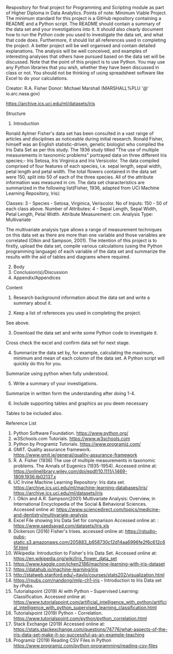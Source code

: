 Respository for final project for Programming and Scripting module as part of Higher Diploma in Data Analytics.
Points of note:
Minimum Viable Project.
The minimum standard for this project is a GitHub repository containing a README
and a Python script. The README should contain a summary of the data set and your
investigations into it. It should also clearly document how to run the Python code you
used to investigate the data set, and what that code does. Furthermore, it should list
all references used in completing the project.
A better project will be well organised and contain detailed explanations. The analysis
will be well conceived, and examples of interesting analyses that others have pursued
based on the data set will be discussed.
Note that the point of this project is to use Python. You may use any Python
libraries that you wish, whether they have been discussed in class or not. You should
not be thinking of using spreadsheet software like Excel to do your calculations. 

Creator: R.A. Fisher 
Donor: Michael Marshall (MARSHALL%PLU '@' io.arc.nasa.gov)

https://archive.ics.uci.edu/ml/datasets/iris

Structure

1. Introduction

Ronald Aylmer Fisher's data set has been consulted in a vast range of articles and disciplines as noticeable during initial research. Ronald Fisher, himself was an English statistic-driven, genetic biologist who compiled the Iris Data Set as per this study. The 1936 study titled "The use of multiple measurements in taxonomic problems" portrayed data on three different Iris species;- Iris Setosa, Iris Virginica and Iris Versicolor. The data compiled comprised of four features of each species, i.e. sepal length, sepal width, petal length and petal width. The total flowers contained in the data set were 150, split into 50 of each of the three species. All of the attribute information was measured in cm. The data set characteristics are summarized in the following list(Fisher, 1936, adapted from UCI Machine Learning Repository, Iris):

Classes: 3 - Species - Setosa, Virginica, Veriscolor.
No of Inputs: 150 - 50 of each class above.
Number of Attributes: 4 - Sepal Length, Sepal Width, Petal Length, Petal Width.
Attribute Measurement: cm.
Analysis Type: Multivariate

The multivariate analysis type allows a range of measurement techniques on this data set as there are more than one variable and those variables are correlated (Olkin and Sampson, 2001). The intention of this project is to firstly, upload the data set, compile various calculations (using the Python programming language) of each variable of the data set and summarize the results with the aid of tables and diagrams where required.

2. Body
3. Conclusion(s)/Discussion
4. Appendix/Appendices

Content
1. Research background information about the data set and write a summary about
it.



2. Keep a list of references you used in completing the project.

See above.

3. Download the data set and write some Python code to investigate it.

Cross check the excel and confirm data set for next stage.

4. Summarize the data set by, for example, calculating the maximum, minimum and
mean of each column of the data set. A Python script will quickly do this for you.

Summarize using python when fully understood.

5. Write a summary of your investigations.

Summarize in written form the understanding after doing 1-4.

6. Include supporting tables and graphics as you deem necessary 

Tables to be included also.


Reference List
1.	Python Software Foundation.
https://www.python.org/
2.	w3Schools.com Tutorials.
https://www.w3schools.com
3. Python by Programiz Tutorials.
https://www.programiz.com/
4.	GMIT. Quality assurance framework.
https://www.gmit.ie/general/quality-assurance-framework
5. R. A. Fisher (1936) The use of multiple measurements in taxonomic problems. The Annals of Eugenics (1935-1954).
Accessed online at: https://onlinelibrary.wiley.com/doi/epdf/10.1111/j.1469-1809.1936.tb02137.x
6.	UC Irvine Machine Learning Repository: Iris data set.
https://archive.ics.uci.edu/ml/machine-learning-databases/iris/
https://archive.ics.uci.edu/ml/datasets/iris
7. I. Olkin and A.R. Sampson(2001) Multivariate Analysis: Overview, in International Encyclopedia of the Social & Behavioral Sciences.
Accessed online at: https://www.sciencedirect.com/topics/medicine-and-dentistry/multivariate-analysis
8. Excel File showing Iris Data Set for comparison
Accessed online at: : https://www.saedsayad.com/datasets/Iris.xls
9. Dickerson (2016) Fisher's Irises.
accessed online at: https://rstudio-pubs-static.s3.amazonaws.com/205883_b658730c12d14aa6996fe2f6c612c65f.html
10. Wikipedia: Introduction to Fisher's Iris Data Set.
Accessed online at: https://en.wikipedia.org/wiki/Iris_flower_data_set
11. https://www.kaggle.com/jchen2186/machine-learning-with-iris-dataset
12. https://datahub.io/machine-learning/iris
13. http://statweb.stanford.edu/~jtaylo/courses/stats202/visualization.html
14. https://rpubs.com/nandong/imlp-ch1-iris - Introduction to Iris Data set by rPubs.
15. Tutorialspoint (2019) AI with Python – Supervised Learning: Classification.
Accessed online at: https://www.tutorialspoint.com/artificial_intelligence_with_python/artificial_intelligence_with_python_supervised_learning_classification.html
16. Tutorialspoint (2019) Python - Correlation.
https://www.tutorialspoint.com/python/python_correlation.html
17. Stack Exchange (2019)
Accessed online at: https://stats.stackexchange.com/questions/74776/what-aspects-of-the-iris-data-set-make-it-so-successful-as-an-example-teaching
18. Programiz (2019) Reading CSV Files in Python
https://www.programiz.com/python-programming/reading-csv-files


